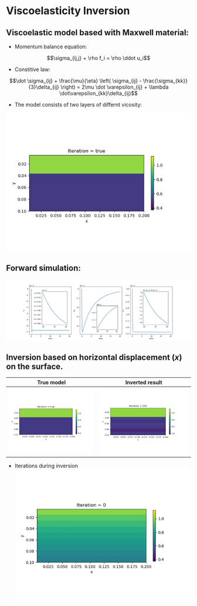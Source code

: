 #  Viscoelasticity Inversion


## Viscoelastic model based with Maxwell material:

- Momentum balance equation:

$$\sigma_{ij,j} + \rho f_i = \rho \ddot u_i$$

- Constitive law:

$$\dot \sigma_{ij} + \frac{\mu}{\eta} \left( \sigma_{ij} - \frac{\sigma_{kk}}{3}\delta_{ij} \right) = 2\mu \dot \varepsilon_{ij} + \lambda \dot\varepsilon_{kk}\delta_{ij}$$

- The model consists of two layers of differnt vicosity:

![](./assets/visco/viscoelasticity_true.png)


## Forward simulation:

![](./assets/visco/visco_time.png)


## Inversion based on horizontal displacement ($x$) on the surface.

| True model                                     | Inverted result                                   | 
| -----------------------------------------------| --------------------------------------------------| 
| ![](./assets/visco/viscoelasticity_true.png)   | ![](./assets/visco/viscoelasticity_result.png)    |


- Iterations during inversion
![](./assets/visco/inv_viscoelasticity.gif)